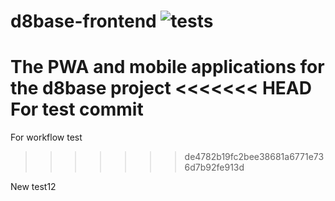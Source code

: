 
# d8base-frontend  ![tests](https://github.com/maxi-booking/d8base-frontend/workflows/tests/badge.svg)
The PWA and mobile applications for the d8base project
<<<<<<< HEAD
For test commit
=======
For workflow test
>>>>>>> de4782b19fc2bee38681a6771e736d7b92fe913d

New test12